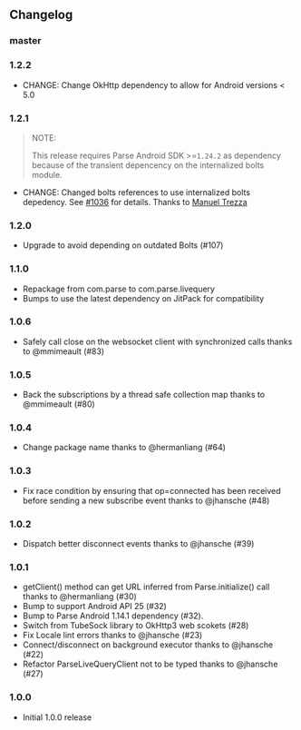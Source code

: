 ## Changelog

### master

### 1.2.2
- CHANGE: Change OkHttp dependency to allow for Android versions < 5.0

### 1.2.1
> NOTE:
>
> This release requires Parse Android SDK >=`1.24.2` as dependency because of the transient depencency on the internalized bolts module.
- CHANGE: Changed bolts references to use internalized bolts depedency. See [#1036](https://github.com/parse-community/Parse-SDK-Android/issues/1036) for details. Thanks to [Manuel Trezza](https://github.com/mtrezza)

### 1.2.0
- Upgrade to avoid depending on outdated Bolts (#107)

### 1.1.0
- Repackage from com.parse to com.parse.livequery
- Bumps to use the latest dependency on JitPack for compatibility

### 1.0.6
- Safely call close on the websocket client with synchronized calls
thanks to @mmimeault (#83)

### 1.0.5
- Back the subscriptions by a thread safe collection map thanks to @mmimeault (#80)

### 1.0.4
- Change package name thanks to @hermanliang (#64)

### 1.0.3
- Fix race condition by ensuring that op=connected has been received before sending a new subscribe event thanks to @jhansche (#48)

### 1.0.2
- Dispatch better disconnect events thanks to @jhansche (#39)

### 1.0.1
- getClient() method can get URL inferred from Parse.initialize() call thanks to @hermanliang (#30)
- Bump to support Android API 25 (#32)
- Bump to Parse Android 1.14.1 dependency (#32).
- Switch from TubeSock library to OkHttp3 web scokets (#28)
- Fix Locale lint errors thanks to @jhansche (#23)
- Connect/disconnect on background executor thanks to @jhansche (#22)
- Refactor ParseLiveQueryClient not to be typed thanks to @jhansche (#27)

### 1.0.0
- Initial 1.0.0 release
